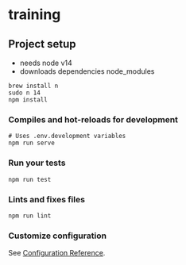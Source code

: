 # training

## Project setup

- needs node v14 
- downloads dependencies node_modules

```shell
brew install n
sudo n 14
npm install
```

### Compiles and hot-reloads for development
```
# Uses .env.development variables
npm run serve
```

### Run your tests
```
npm run test
```

### Lints and fixes files
```
npm run lint
```

### Customize configuration
See [Configuration Reference](https://cli.vuejs.org/config/).